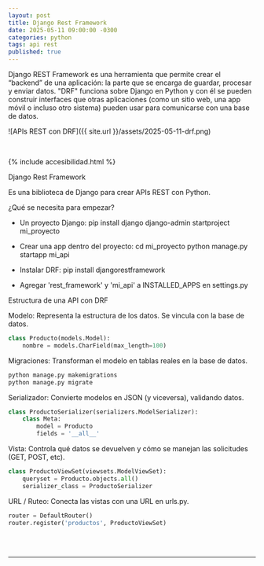 ```yaml
---
layout: post
title: Django Rest Framework
date: 2025-05-11 09:00:00 -0300
categories: python
tags: api rest
published: true
---
```


Django REST Framework es una herramienta que permite crear el “backend” de una aplicación: la parte que se encarga de guardar, procesar y enviar datos. "DRF" funciona sobre Django en Python y con él se pueden construir interfaces que otras aplicaciones (como un sitio web, una app móvil o incluso otro sistema) pueden usar para comunicarse con una base de datos.

![APIs REST con DRF]({{ site.url }}/assets/2025-05-11-drf.png)


&nbsp;

{% include accesibilidad.html %}

Django Rest Framework

Es una biblioteca de Django para crear APIs REST con Python.

¿Qué se necesita para empezar?

- Un proyecto Django:
pip install django
django-admin startproject mi_proyecto

- Crear una app dentro del proyecto:
cd mi_proyecto
python manage.py startapp mi_api

- Instalar DRF:
pip install djangorestframework

- Agregar 'rest_framework' y 'mi_api' a INSTALLED_APPS en  settings.py


Estructura de una API con DRF

Modelo: Representa la estructura de los datos. Se vincula con la base de datos.

```python
class Producto(models.Model):
    nombre = models.CharField(max_length=100)
```

Migraciones: Transforman el modelo en tablas reales en la base de datos.

```bash
python manage.py makemigrations  
python manage.py migrate
```

Serializador: Convierte modelos en JSON (y viceversa), validando datos.

```python
class ProductoSerializer(serializers.ModelSerializer):
    class Meta:
        model = Producto
        fields = '__all__'
```

Vista: Controla qué datos se devuelven y cómo se manejan las solicitudes (GET, POST, etc).

```python
class ProductoViewSet(viewsets.ModelViewSet):
    queryset = Producto.objects.all()
    serializer_class = ProductoSerializer
```

URL / Ruteo: Conecta las vistas con una URL en urls.py.

```python
router = DefaultRouter()
router.register('productos', ProductoViewSet)
```


</div></details>
<br />&nbsp;
<hr />
